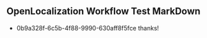 ## OpenLocalization Workflow Test MarkDown
* 0b9a328f-6c5b-4f88-9990-630aff8f5fce 
thanks!<!--HONumber=Mar16_HO3-->
